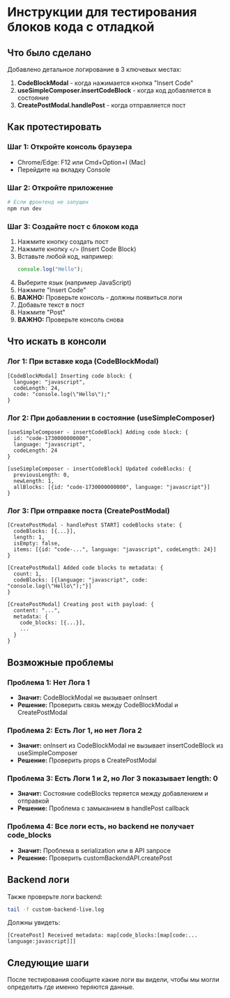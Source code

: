 # Инструкции для тестирования блоков кода с отладкой

## Что было сделано

Добавлено детальное логирование в 3 ключевых местах:

1. **CodeBlockModal** - когда нажимается кнопка "Insert Code"
2. **useSimpleComposer.insertCodeBlock** - когда код добавляется в состояние
3. **CreatePostModal.handlePost** - когда отправляется пост

## Как протестировать

### Шаг 1: Откройте консоль браузера
- Chrome/Edge: F12 или Cmd+Option+I (Mac)
- Перейдите на вкладку Console

### Шаг 2: Откройте приложение
```bash
# Если фронтенд не запущен
npm run dev
```

### Шаг 3: Создайте пост с блоком кода
1. Нажмите кнопку создать пост
2. Нажмите кнопку `</>` (Insert Code Block)
3. Вставьте любой код, например:
   ```javascript
   console.log("Hello");
   ```
4. Выберите язык (например JavaScript)
5. Нажмите "Insert Code"
6. **ВАЖНО:** Проверьте консоль - должны появиться логи
7. Добавьте текст в пост
8. Нажмите "Post"
9. **ВАЖНО:** Проверьте консоль снова

## Что искать в консоли

### Лог 1: При вставке кода (CodeBlockModal)
```
[CodeBlockModal] Inserting code block: {
  language: "javascript",
  codeLength: 24,
  code: "console.log(\"Hello\");"
}
```

### Лог 2: При добавлении в состояние (useSimpleComposer)
```
[useSimpleComposer - insertCodeBlock] Adding code block: {
  id: "code-1730000000000",
  language: "javascript",
  codeLength: 24
}

[useSimpleComposer - insertCodeBlock] Updated codeBlocks: {
  previousLength: 0,
  newLength: 1,
  allBlocks: [{id: "code-1730000000000", language: "javascript"}]
}
```

### Лог 3: При отправке поста (CreatePostModal)
```
[CreatePostModal - handlePost START] codeBlocks state: {
  codeBlocks: [{...}],
  length: 1,
  isEmpty: false,
  items: [{id: "code-...", language: "javascript", codeLength: 24}]
}

[CreatePostModal] Added code blocks to metadata: {
  count: 1,
  codeBlocks: [{language: "javascript", code: "console.log(\"Hello\");"}]
}

[CreatePostModal] Creating post with payload: {
  content: "...",
  metadata: {
    code_blocks: [{...}],
    ...
  }
}
```

## Возможные проблемы

### Проблема 1: Нет Лога 1
- **Значит:** CodeBlockModal не вызывает onInsert
- **Решение:** Проверить связь между CodeBlockModal и CreatePostModal

### Проблема 2: Есть Лог 1, но нет Лога 2
- **Значит:** onInsert из CodeBlockModal не вызывает insertCodeBlock из useSimpleComposer
- **Решение:** Проверить props в CreatePostModal

### Проблема 3: Есть Логи 1 и 2, но Лог 3 показывает length: 0
- **Значит:** Состояние codeBlocks теряется между добавлением и отправкой
- **Решение:** Проблема с замыканием в handlePost callback

### Проблема 4: Все логи есть, но backend не получает code_blocks
- **Значит:** Проблема в serialization или в API запросе
- **Решение:** Проверить customBackendAPI.createPost

## Backend логи

Также проверьте логи backend:
```bash
tail -f custom-backend-live.log
```

Должны увидеть:
```
[CreatePost] Received metadata: map[code_blocks:[map[code:... language:javascript]]]
```

## Следующие шаги

После тестирования сообщите какие логи вы видели, чтобы мы могли определить где именно теряются данные.
